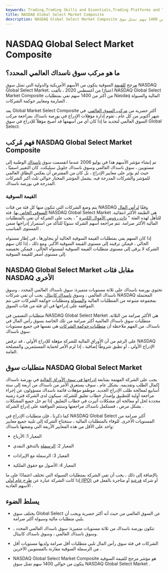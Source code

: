 ```yaml
---
keywords: Trading,Trading Skills and Essentials,Trading Platforms and Tools,Trading Skills,Platforms and Tools
title: NASDAQ Global Select Market Composite
description: NASDAQ Global Select Market Composite هو مؤشر مرجح للقيمة السوقية لأكثر من 1400 سهم تمثل سوق NASDAQ Global Select Market.
---
```


# NASDAQ Global Select Market Composite
## ما هو مركب سوق ناسداك العالمي المحدد؟

[مرجح](/marketindex) [للقيمة](/marketindex) السوقية يتكون من الأسهم الأمريكية والدولية التي تمثل سوق NASDAQ Global Select Market. اعتبارًا من أغسطس 2020 ، تألفت NASDAQ Global Select Market Composite من أكثر من 1400 سهم تفي بمتطلبات Nasdaq المالية والسيولة الصارمة ومعايير حوكمة الشركات .

يعد Global Market Select Composite أكثر حصرية من [مركب السوق العالمي](/nqgm). في شهر أكتوبر من كل عام ، تقوم إدارة مؤهلات الإدراج في بورصة ناسداك بمراجعة مركب السوق العالمي لتحديد ما إذا كان أي من أسهمها قد أصبح مؤهلاً للإدراج في سوق Global Select.

## فهم مُركب NASDAQ Global Select Market Composite

تم إنشاء مؤشر الأسهم هذا في يوليو 2006 عندما انقسمت سوق [ناسداك](/nasdaq) الوطنية إلى مستويين ، سوق ناسداك العالمي وسوق ناسداك جلوبل سيليكت. كان التغيير اسميًا ، حيث لم يؤثر على معايير الإدراج ، بل كان من المفترض أن يعكس النطاق العالمي للمؤشر والشركات المدرجة فيه. يشمل المؤشر المختار حوالي ثلث أكبر الشركات المدرجة في بورصة ناسداك.

### القيمة السوقية

يتم وضع الشركات التي تتكون منها كل فئة من فئات NASDAQ وفقًا [لرأس المال السوقي الخاص بها](/marketcapitalization). فئة NASDAQ Global Select Market هي الطبقة الأكثر انتقائية. للتأهل لهذه الفئة " [ذات رؤوس الأموال الكبيرة](/large-cap) " ، يجب على الشركة أن تفي بالمتطلبات المالية الأكثر صرامة. تتم مراجعة أسهم الشركة سنويًا للتأكد من استمرار إدراجها ضمن المستوى المناسب .

إذا كان السهم يفي بمتطلبات القيمة السوقية الحالية أو يتجاوزها ، في إطار مستواه الحالي ، فيمكن ترقيته إلى مستوى القيمة السوقية الأكبر. ومع ذلك ، إذا كان سهم الشركة لا يرقى إلى مستوى متطلبات القيمة السوقية لمستواه الحالي ، فيمكن تخفيضه إلى مستوى أصغر للقيمة السوقية.

## NASDAQ Global Select Market مقابل فئات NASDAQ الأخرى

تحتوي بورصة ناسداك على ثلاثة مستويات متميزة: سوق ناسداك العالمي المحدد ، وسوق ناسداك العالمي ، وسوق [ناسداك كابيتال](/nasdaq-smallcap-market). يجب أن تفي شركات NASDAQ المحتملة بمجموعة متنوعة من المتطلبات المالية [والسيولة](/liquidity) ومتطلبات حوكمة الشركات حتى تتم الموافقة على إدراجها في أي فئة من فئات السوق.

متطلبات التضمين في NASDAQ Global Select Market هي الأكثر صرامة من الثلاثة. متطلبات سوق ناسداك العالمية أكثر صرامة من تلك الخاصة بسوق رأس المال في ناسداك. من المهم ملاحظة أن [متطلبات حوكمة الشركات](/corporategovernance) هي نفسها في جميع مستويات سوق ناسداك.

على الرغم من أن الأوراق المالية للشركة مؤهلة للإدراج الأولي ، قد ترفض NASDAQ الإدراج الأولي ، أو تطبق شروطًا إضافية ، إذا لزم الأمر لحماية المستثمرين والمصلحة العامة.

## متطلبات سوق NASDAQ Global Select Market

يجب على الشركة المهتمة بمتابعة [إدراجها في سوق الأوراق المالية](/stockmarket) في بورصة ناسداك إكمال الطلب وتقديمه. بشكل عام ، سوف يستغرق الأمر من ناسداك من أربعة إلى ستة أسابيع لمعالجة طلب الإدراج الجديد. موظفو مؤهلات قائمة ناسداك مسؤولون عن إجراء مراجعة أولية للتطبيق وإصدار خطاب تعليق للشركة. سيكون لدى الشركة فترة زمنية محددة لحل أو معالجة أي مشكلات أثيرت في خطاب التعليق. إذا تم حل جميع المشكلات بشكل مرض ، فستكمل ناسداك مراجعتها وستتم الموافقة على إدراج الشركة .

كما ذكرنا ، فإن متطلبات الإدراج في NASDAQ Global Select أكثر صرامة من المستويات الأخرى. للوفاء بالمتطلبات المالية ، ستحتاج الشركة إلى تلبية جميع معايير واحد على الأقل من هذه المعايير الأربعة التي وضعتها ناسداك:

- المعيار 1: الأرباح

- المعيار 2: [الرسملة](/capitalization) بالتدفق النقدي

- المعيار 3: الرسملة مع الإيرادات

- المعيار 4: الأصول مع حقوق الملكية

بالإضافة إلى ذلك ، يجب أن تفي الشركة بمتطلبات السيولة التي تختلف اعتمادًا على ما إذا كانت الشركة عبارة عن [طرح عام أولي (IPO)](/ipo) أو شركة [فرعية](/spinoff) أو متاجرة بالفعل في الأسهم العادية .

## يسلط الضوء

- يختلف سوق Global Select عن السوق العالمي من حيث أنه أكثر حصرية ويجب أن يلبي متطلبات مالية وسيولة أكثر صرامة.

- تتكون بورصة ناسداك من ثلاثة مستويات متميزة: سوق ناسداك العالمي المحدد ، وسوق ناسداك العالمي ، وسوق ناسداك كابيتال.

- الشركات في فئة سوق رأس المال تلبي متطلبات أقل صرامة ولديها مستويات أقل من الرسملة السوقية مقارنة بالمستويين الآخرين .

- NASDAQ Global Select Market Composite هو مؤشر مرجح للقيمة السوقية يتكون من حوالي 1400 سهم تمثل سوق NASDAQ Global Select Market .

